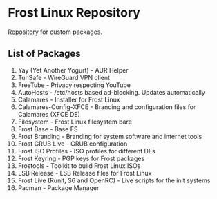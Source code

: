 # Frost Linux Repository


Repository for custom packages. 

## List of Packages

1. Yay (Yet Another Yogurt) - AUR Helper
2. TunSafe - WireGuard VPN client
3. FreeTube - Privacy respecting YouTube
4. AutoHosts - /etc/hosts based ad-blocking. Updates automatically 
5. Calamares - Installer for Frost Linux
6. Calamares-Config-XFCE - Branding and configuration files for Calamares (XFCE DE)
7. Filesystem - Frost Linux filesystem bare 
8. Frost Base - Base FS 
9. Frost Branding - Branding for system software and internet tools 
10. Frost GRUB Live - GRUB configuration
11. Frost ISO Profiles - ISO profiles for different DEs
12. Frost Keyring - PGP keys for Frost packages
13. Frostools - Toolkit to build Frost Linux ISOs
14. LSB Release - LSB Release files for Frost Linux
15. Frost Live (Runit, S6 and OpenRC) - Live scripts for the init systems
16. Pacman - Package Manager
